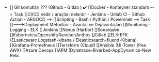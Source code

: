 - [] Git komutları ??? (Github - Gitlab ) :heavy_check_mark:
[]Docker - Konteyner standartı --> Task
[]CI/CD nedir / araçları nelerdir - Jenkins - Gitlab CI - Github Action - ARGOCD -->
[]Scripting - Bash / Python / Powershell --> Task
[]--->Deployment Metodları - Avantaj ve Dejavantajları
[]Monitoring - Logging - ELK
[]Jenkins
[]Nexus (Harbor)
[]Sonarqube
[]Kubernetes/Openshift/Rancher/Anthos
[]Gitlab
[]ELK-EFK (ELasticsearc Logstash-kibana / Eleasticsearch-fluend-Kibana)
[]Grafana-Prometheus
[]Terraform (Cloud)
[]Ansible (UI-Tower (free AWX)
[]Azure Devops
[]APM (Dynatrace-Riverbed-AppDynamics-New Relic
